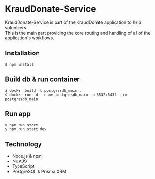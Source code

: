 # KraudDonate-Service

KraudDonate-Service is part of the KraudDonate application to help volunteers. <br/>
This is the main part providing the core routing and handling of all of the application's workflows.

## Installation

```
$ npm install
```

## Build db & run container

```
$ docker build -t postgresdb_main .
$ docker run -d --name postgresdb_main -p 6532:5432 --rm postgresdb_main
```

## Run app

```
$ npm run start
$ npm run start:dev
```

## Technology

- Node.js & npm
- NestJS
- TypeScript
- PostgreSQL & Prisma ORM

